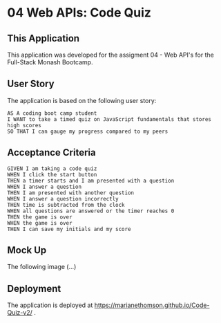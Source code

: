 # 04 Web APIs: Code Quiz

## This Application

This application was developed for the assigment 04 - Web API's for the Full-Stack Monash Bootcamp.

## User Story

The application is based on the following user story:

```
AS A coding boot camp student
I WANT to take a timed quiz on JavaScript fundamentals that stores high scores
SO THAT I can gauge my progress compared to my peers
```

## Acceptance Criteria

```
GIVEN I am taking a code quiz
WHEN I click the start button
THEN a timer starts and I am presented with a question
WHEN I answer a question
THEN I am presented with another question
WHEN I answer a question incorrectly
THEN time is subtracted from the clock
WHEN all questions are answered or the timer reaches 0
THEN the game is over
WHEN the game is over
THEN I can save my initials and my score
```

## Mock Up

The following image (...)

## Deployment

The application is deployed at <https://marianethomson.github.io/Code-Quiz-v2/> .

